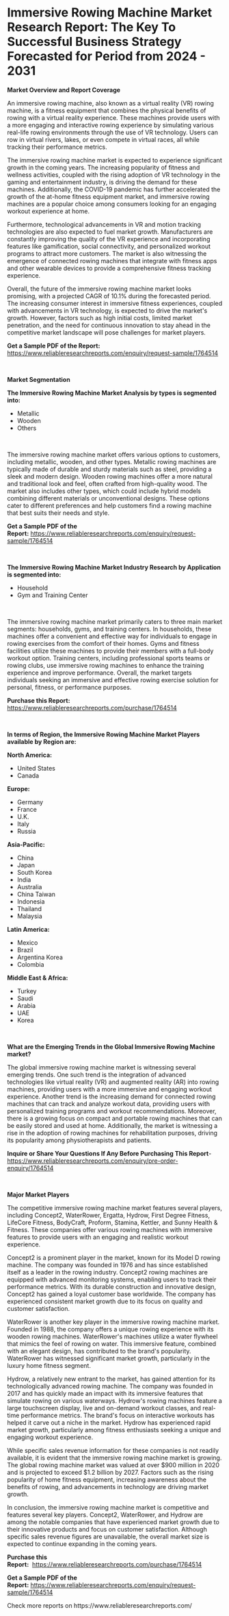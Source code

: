 <p><h1>Immersive Rowing Machine Market Research Report: The Key To Successful Business Strategy Forecasted for Period from 2024 - 2031</h1></p><p><strong>Market Overview and Report Coverage</strong></p>
<p><p>An immersive rowing machine, also known as a virtual reality (VR) rowing machine, is a fitness equipment that combines the physical benefits of rowing with a virtual reality experience. These machines provide users with a more engaging and interactive rowing experience by simulating various real-life rowing environments through the use of VR technology. Users can row in virtual rivers, lakes, or even compete in virtual races, all while tracking their performance metrics.</p><p>The immersive rowing machine market is expected to experience significant growth in the coming years. The increasing popularity of fitness and wellness activities, coupled with the rising adoption of VR technology in the gaming and entertainment industry, is driving the demand for these machines. Additionally, the COVID-19 pandemic has further accelerated the growth of the at-home fitness equipment market, and immersive rowing machines are a popular choice among consumers looking for an engaging workout experience at home.</p><p>Furthermore, technological advancements in VR and motion tracking technologies are also expected to fuel market growth. Manufacturers are constantly improving the quality of the VR experience and incorporating features like gamification, social connectivity, and personalized workout programs to attract more customers. The market is also witnessing the emergence of connected rowing machines that integrate with fitness apps and other wearable devices to provide a comprehensive fitness tracking experience.</p><p>Overall, the future of the immersive rowing machine market looks promising, with a projected CAGR of 10.1% during the forecasted period. The increasing consumer interest in immersive fitness experiences, coupled with advancements in VR technology, is expected to drive the market's growth. However, factors such as high initial costs, limited market penetration, and the need for continuous innovation to stay ahead in the competitive market landscape will pose challenges for market players.</p></p>
<p><strong>Get a Sample PDF of the Report:</strong> <a href="https://www.reliableresearchreports.com/enquiry/request-sample/1764514">https://www.reliableresearchreports.com/enquiry/request-sample/1764514</a></p>
<p>&nbsp;</p>
<p><strong>Market Segmentation</strong></p>
<p><strong>The Immersive Rowing Machine Market Analysis by types is segmented into:</strong></p>
<p><ul><li>Metallic</li><li>Wooden</li><li>Others</li></ul></p>
<p>&nbsp;</p>
<p><p>The immersive rowing machine market offers various options to customers, including metallic, wooden, and other types. Metallic rowing machines are typically made of durable and sturdy materials such as steel, providing a sleek and modern design. Wooden rowing machines offer a more natural and traditional look and feel, often crafted from high-quality wood. The market also includes other types, which could include hybrid models combining different materials or unconventional designs. These options cater to different preferences and help customers find a rowing machine that best suits their needs and style.</p></p>
<p><strong>Get a Sample PDF of the Report:</strong>&nbsp;<a href="https://www.reliableresearchreports.com/enquiry/request-sample/1764514">https://www.reliableresearchreports.com/enquiry/request-sample/1764514</a></p>
<p>&nbsp;</p>
<p><strong>The Immersive Rowing Machine Market Industry Research by Application is segmented into:</strong></p>
<p><ul><li>Household</li><li>Gym and Training Center</li></ul></p>
<p>&nbsp;</p>
<p><p>The immersive rowing machine market primarily caters to three main market segments: households, gyms, and training centers. In households, these machines offer a convenient and effective way for individuals to engage in rowing exercises from the comfort of their homes. Gyms and fitness facilities utilize these machines to provide their members with a full-body workout option. Training centers, including professional sports teams or rowing clubs, use immersive rowing machines to enhance the training experience and improve performance. Overall, the market targets individuals seeking an immersive and effective rowing exercise solution for personal, fitness, or performance purposes.</p></p>
<p><strong>Purchase this Report:</strong>&nbsp; <a href="https://www.reliableresearchreports.com/purchase/1764514">https://www.reliableresearchreports.com/purchase/1764514</a></p>
<p>&nbsp;</p>
<p><strong>In terms of Region, the Immersive Rowing Machine Market Players available by Region are:</strong></p>
<p>
    <p> <strong> North America: </strong>
        <ul>
            <li>United States</li>
            <li>Canada</li>
        </ul>
        </p> 
    <p> <strong> Europe: </strong>
        <ul>
            <li>Germany</li>
            <li>France</li>
            <li>U.K.</li>
            <li>Italy</li>
            <li>Russia</li>
        </ul>
        </p> 
    <p> <strong> Asia-Pacific: </strong>
        <ul>
            <li>China</li>
            <li>Japan</li>
            <li>South Korea</li>
            <li>India</li>
            <li>Australia</li>
            <li>China Taiwan</li>
            <li>Indonesia</li>
            <li>Thailand</li>
            <li>Malaysia</li>
        </ul>
        </p> 
    <p> <strong> Latin America: </strong>
        <ul>
            <li>Mexico</li>
            <li>Brazil</li>
            <li>Argentina Korea</li>
            <li>Colombia</li>
        </ul>
        </p> 
    <p> <strong> Middle East & Africa: </strong>
        <ul>
            <li>Turkey</li>
            <li>Saudi</li>
            <li>Arabia</li>
            <li>UAE</li>
            <li>Korea</li>
        </ul>
    </p>
    </p>
<p>&nbsp;</p>
<p><strong>What are the Emerging Trends in the Global Immersive Rowing Machine market?</strong></p>
<p><p>The global immersive rowing machine market is witnessing several emerging trends. One such trend is the integration of advanced technologies like virtual reality (VR) and augmented reality (AR) into rowing machines, providing users with a more immersive and engaging workout experience. Another trend is the increasing demand for connected rowing machines that can track and analyze workout data, providing users with personalized training programs and workout recommendations. Moreover, there is a growing focus on compact and portable rowing machines that can be easily stored and used at home. Additionally, the market is witnessing a rise in the adoption of rowing machines for rehabilitation purposes, driving its popularity among physiotherapists and patients.</p></p>
<p><strong>Inquire or Share Your Questions If Any Before Purchasing This Report</strong>- <a href="https://www.reliableresearchreports.com/enquiry/pre-order-enquiry/1764514">https://www.reliableresearchreports.com/enquiry/pre-order-enquiry/1764514</a></p>
<p>&nbsp;</p>
<p><strong>Major Market Players</strong></p>
<p><p>The competitive immersive rowing machine market features several players, including Concept2, WaterRower, Ergatta, Hydrow, First Degree Fitness, LifeCore Fitness, BodyCraft, Proform, Stamina, Kettler, and Sunny Health & Fitness. These companies offer various rowing machines with immersive features to provide users with an engaging and realistic workout experience.</p><p>Concept2 is a prominent player in the market, known for its Model D rowing machine. The company was founded in 1976 and has since established itself as a leader in the rowing industry. Concept2 rowing machines are equipped with advanced monitoring systems, enabling users to track their performance metrics. With its durable construction and innovative design, Concept2 has gained a loyal customer base worldwide. The company has experienced consistent market growth due to its focus on quality and customer satisfaction.</p><p>WaterRower is another key player in the immersive rowing machine market. Founded in 1988, the company offers a unique rowing experience with its wooden rowing machines. WaterRower's machines utilize a water flywheel that mimics the feel of rowing on water. This immersive feature, combined with an elegant design, has contributed to the brand's popularity. WaterRower has witnessed significant market growth, particularly in the luxury home fitness segment.</p><p>Hydrow, a relatively new entrant to the market, has gained attention for its technologically advanced rowing machine. The company was founded in 2017 and has quickly made an impact with its immersive features that simulate rowing on various waterways. Hydrow's rowing machines feature a large touchscreen display, live and on-demand workout classes, and real-time performance metrics. The brand's focus on interactive workouts has helped it carve out a niche in the market. Hydrow has experienced rapid market growth, particularly among fitness enthusiasts seeking a unique and engaging workout experience.</p><p>While specific sales revenue information for these companies is not readily available, it is evident that the immersive rowing machine market is growing. The global rowing machine market was valued at over $900 million in 2020 and is projected to exceed $1.2 billion by 2027. Factors such as the rising popularity of home fitness equipment, increasing awareness about the benefits of rowing, and advancements in technology are driving market growth.</p><p>In conclusion, the immersive rowing machine market is competitive and features several key players. Concept2, WaterRower, and Hydrow are among the notable companies that have experienced market growth due to their innovative products and focus on customer satisfaction. Although specific sales revenue figures are unavailable, the overall market size is expected to continue expanding in the coming years.</p></p>
<p><strong>Purchase this Report:</strong>&nbsp;&nbsp;<a href="https://www.reliableresearchreports.com/purchase/1764514">https://www.reliableresearchreports.com/purchase/1764514</a></p>
<p></p>
<p><strong>Get a Sample PDF of the Report:</strong>&nbsp;<a href="https://www.reliableresearchreports.com/enquiry/request-sample/1764514">https://www.reliableresearchreports.com/enquiry/request-sample/1764514</a></p>
<p>Check more reports on https://www.reliableresearchreports.com/</p>
